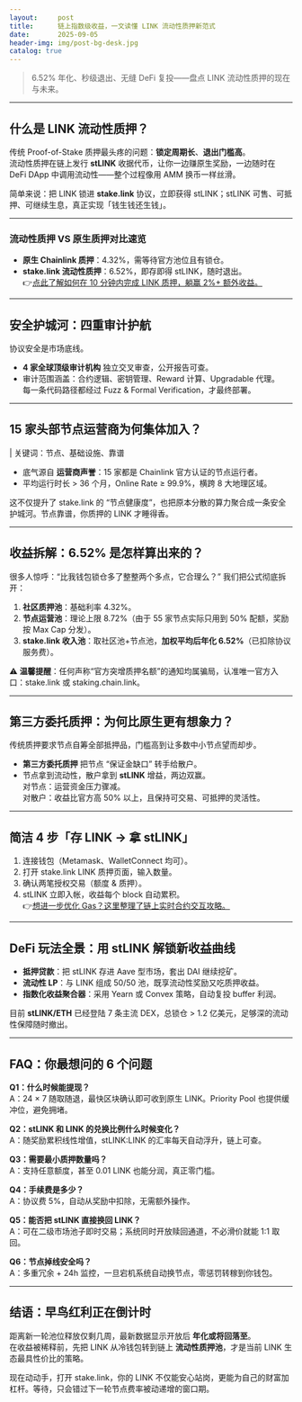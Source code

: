 ```yaml
---
layout:     post
title:      链上指数级收益，一文读懂 LINK 流动性质押新范式
date:       2025-09-05
header-img: img/post-bg-desk.jpg
catalog: true
---
```


> 6.52% 年化、秒级退出、无缝 DeFi 复投——盘点 LINK 流动性质押的现在与未来。

---

## 什么是 LINK 流动性质押？

传统 Proof-of-Stake 质押最头疼的问题：**锁定周期长**、**退出门槛高**。  
流动性质押在链上发行 **stLINK** 收据代币，让你一边赚原生奖励，一边随时在 DeFi DApp 中调用流动性——整个过程像用 AMM 换币一样丝滑。  

简单来说：把 LINK 锁进 **stake.link** 协议，立即获得 stLINK；stLINK 可售、可抵押、可继续生息，真正实现「钱生钱还生钱」。

---

### 流动性质押 VS 原生质押对比速览
- **原生 Chainlink 质押**：4.32%，需等待官方池位且有锁仓。  
- **stake.link 流动性质押**：6.52%，即存即得 stLINK，随时退出。  
👉[点此了解如何在 10 分钟内完成 LINK 质押，躺赢 2%+ 额外收益。](https://okxdog.com/)

---

## 安全护城河：四重审计护航

协议安全是市场底线。

- **4 家全球顶级审计机构** 独立交叉审查，公开报告可查。  
- 审计范围涵盖：合约逻辑、密钥管理、Reward 计算、Upgradable 代理。  
每一条代码路径都经过 Fuzz & Formal Verification，才最终部署。  

---

## 15 家头部节点运营商为何集体加入？

| 关键词：节点、基础设施、靠谱  
- 底气源自 **运营商声誉**：15 家都是 Chainlink 官方认证的节点运行者。  
- 平均运行时长 > 36 个月，Online Rate ≥ 99.9%，横跨 8 大地理区域。  

这不仅提升了 stake.link 的 “节点健康度”，也把原本分散的算力聚合成一条安全护城河。节点靠谱，你质押的 LINK 才睡得香。

---

## 收益拆解：6.52% 是怎样算出来的？

很多人惊呼：“比我钱包锁仓多了整整两个多点，它合理么？” 我们把公式彻底拆开：  

1. **社区质押池**：基础利率 4.32%。  
2. **节点运营池**：理论上限 8.72%（由于 55 家节点实际只用到 50% 配额，奖励按 Max Cap 分发）。  
3. **stake.link 收入池**：取社区池+节点池，**加权平均后年化 6.52%**（已扣除协议服务费）。  

⚠️ **温馨提醒**：任何声称“官方突增质押名额”的通知均属骗局，认准唯一官方入口：stake.link 或 staking.chain.link。

---

## 第三⽅委托质押：为何比原生更有想象力？

传统质押要求节点自筹全部抵押品，门槛高到让多数中小节点望而却步。

- **第三⽅委托质押** 把节点 “保证金缺口” 转手给散户。  
- 节点拿到流动性，散户拿到 **stLINK** 增益，两边双赢。  
对节点：运营资金压力骤减。  
对散户：收益比官方高 50% 以上，且保持可交易、可抵押的灵活性。  

---

## 简洁 4 步「存 LINK → 拿 stLINK」

1. 连接钱包（Metamask、WalletConnect 均可）。  
2. 打开 stake.link LINK 质押页面，输入数量。  
3. 确认两笔授权交易（额度 & 质押）。  
4. stLINK 立即入帐，收益每个 block 自动累积。  
👉[想进一步优化 Gas？这里整理了链上实时合约交互攻略。](https://okxdog.com/)

---

## DeFi 玩法全景：用 stLINK 解锁新收益曲线

- **抵押贷款**：把 stLINK 存进 Aave 型市场，套出 DAI 继续挖矿。  
- **流动性 LP**：与 LINK 组成 50/50 池，既享流动性奖励又吃质押收益。  
- **指数化收益聚合器**：采用 Yearn 或 Convex 策略，自动复投 buffer 利润。  

目前 **stLINK/ETH** 已经登陆 7 条主流 DEX，总锁仓 > 1.2 亿美元，足够深的流动性保障随时撤出。

---

## FAQ：你最想问的 6 个问题

**Q1：什么时候能提现？**  
A：24 × 7 随取随退，最快区块确认即可收到原生 LINK。Priority Pool 也提供缓冲位，避免拥堵。

**Q2：stLINK 和 LINK 的兑换比例什么时候变化？**  
A：随奖励累积线性增值，stLINK:LINK 的汇率每天自动浮升，链上可查。

**Q3：需要最小质押数量吗？**  
A：支持任意额度，甚至 0.01 LINK 也能分润，真正零门槛。

**Q4：手续费是多少？**  
A：协议费 5%，自动从奖励中扣除，无需额外操作。

**Q5：能否把 stLINK 直接换回 LINK？**  
A：可在二级市场池子即时交易；系统同时开放赎回通道，不必滑价就能 1:1 取回。

**Q6：节点掉线安全吗？**  
A：多重冗余 + 24h 监控，一旦宕机系统自动换节点，零惩罚转稼到你钱包。

---

## 结语：早鸟红利正在倒计时

距离新一轮池位释放仅剩几周，最新数据显示开放后 **年化或将回落至<meta>**。  
在收益被稀释前，先把 LINK 从冷钱包转到链上 **流动性质押池**，才是当前 LINK 生态最具性价比的策略。  

现在动动手，打开 stake.link，你的 LINK 不仅能安心站岗，更能为自己的财富加杠杆。等待，只会错过下一轮节点费率被动递增的窗口期。